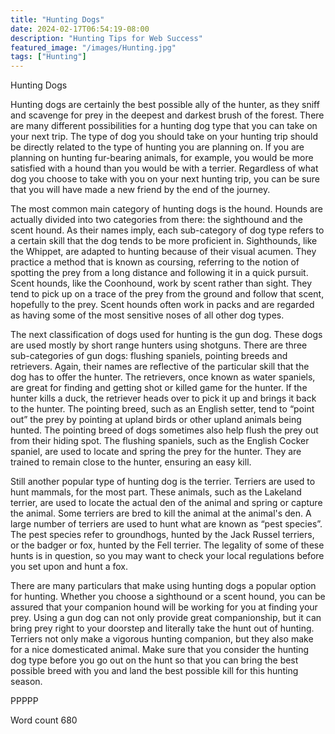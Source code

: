 ```yaml
---
title: "Hunting Dogs"
date: 2024-02-17T06:54:19-08:00
description: "Hunting Tips for Web Success"
featured_image: "/images/Hunting.jpg"
tags: ["Hunting"]
---
```


Hunting Dogs

Hunting dogs are certainly the best possible ally of the hunter, as they sniff and scavenge for prey in the deepest and darkest brush of the forest. There are many different possibilities for a hunting dog type that you can take on your next trip. The type of dog you should take on your hunting trip should be directly related to the type of hunting you are planning on. If you are planning on hunting fur-bearing animals, for example, you would be more satisfied with a hound than you would be with a terrier. Regardless of what dog you choose to take with you on your next hunting trip, you can be sure that you will have made a new friend by the end of the journey.

The most common main category of hunting dogs is the hound. Hounds are actually divided into two categories from there: the sighthound and the scent hound. As their names imply, each sub-category of dog type refers to a certain skill that the dog tends to be more proficient in. Sighthounds, like the Whippet, are adapted to hunting because of their visual acumen. They practice a method that is known as coursing, referring to the notion of spotting the prey from a long distance and following it in a quick pursuit. Scent hounds, like the Coonhound, work by scent rather than sight. They tend to pick up on a trace of the prey from the ground and follow that scent, hopefully to the prey. Scent hounds often work in packs and are regarded as having some of the most sensitive noses of all other dog types.

The next classification of dogs used for hunting is the gun dog. These dogs are used mostly by short range hunters using shotguns. There are three sub-categories of gun dogs: flushing spaniels, pointing breeds and retrievers. Again, their names are reflective of the particular skill that the dog has to offer the hunter. The retrievers, once known as water spaniels, are great for finding and getting shot or killed game for the hunter. If the hunter kills a duck, the retriever heads over to pick it up and brings it back to the hunter. The pointing breed, such as an English setter, tend to “point out” the prey by pointing at upland birds or other upland animals being hunted. The pointing breed of dogs sometimes also help flush the prey out from their hiding spot. The flushing spaniels, such as the English Cocker spaniel, are used to locate and spring the prey for the hunter. They are trained to remain close to the hunter, ensuring an easy kill.

Still another popular type of hunting dog is the terrier. Terriers are used to hunt mammals, for the most part. These animals, such as the Lakeland terrier, are used to locate the actual den of the animal and spring or capture the animal. Some terriers are bred to kill the animal at the animal's den. A large number of terriers are used to hunt what are known as “pest species”. The pest species refer to groundhogs, hunted by the Jack Russel terriers, or the badger or fox, hunted by the Fell terrier. The legality of some of these hunts is in question, so you may want to check your local regulations before you set upon and hunt a fox.

There are many particulars that make using hunting dogs a popular option for hunting. Whether you choose a sighthound or a scent hound, you can be assured that your companion hound will be working for you at finding your prey. Using a gun dog can not only provide great companionship, but it can bring prey right to your doorstep and literally take the hunt out of hunting. Terriers not only make a vigorous hunting companion, but they also make for a nice domesticated animal. Make sure that you consider the hunting dog type before you go out on the hunt so that you can bring the best possible breed with you and land the best possible kill for this hunting season. 

PPPPP

Word count 680

